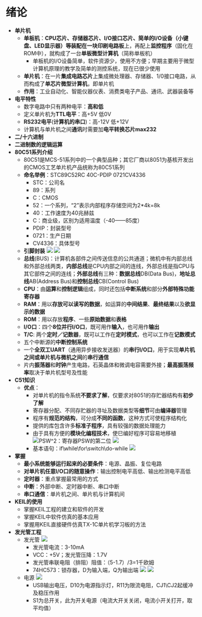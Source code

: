 # 绪论
* **单片机**
  * **单板机**：**CPU芯片、存储器芯片、I/O接口芯片、简单的I/O设备（小键盘、LED显示器）**等装配在一块**印刷电路板**上，再配上**监控程序**（固化在ROM中），就构成了一台**单板微型计算机**（简称单板机）
    * 单板机的I/O设备简单，软件资源少，使用不方便；早期主要用于微型计算机原理的教学及简单的测控系统，现在已很少使用
  * **单片机**：在一片**集成电路芯片**上集成微处理器、存储器、1/0接口电路，从而构成了**单芯片微型计算机**，即单片机
  * **作用**：工业自动化、智能仪器仪表、消费类电子产品、通讯、武器装备等
* **电平特性**
  * 数字电路中只有两种电平：**高和低**
  * 定义单片机为**TTL电平**：高+5V 低0V
  * **RS232电平**(**计算机的串口**)：高-12V 低+12V
  * 计算机与单片机之间**通讯**时需要加**电平转换芯片max232**
* **二/十六进制**
* **二进制数的逻辑运算**
* **80C51系列介绍**
  * 80C51是MCS-51系列中的一个典型品种；其它厂商以8051为基核开发出的CMOS工艺单片机产品统称为80C51系列
  * **命名举例**：STC89C52RC 40C-PDIP 0721CV4336
    * STC：公司名
    * 89：系列
    * C：CMOS
    * 52：一个系列，“2”表示内部程序存储空间为2*4k=8k
    * 40：工作速度为40兆赫兹
    * C：商业级，区别为适用温度（-40——85度）
    * PDIP：封装型号
    * 0721：生产日期
    * CV4336：具体型号
  * **引脚封装**
![](../images/80C51.png)
![](../images/80C51结构.png)
  * **总线**(BUS)：计算机各部件之间传送信息的公共通道；微机中有内部总线和外部总线两类，**内部总线**是CPU内部之间的连线，外部总线是指CPU与其它部件之间的连线；**外部总线**有三种：**数据总线**DB(Data Bus)，**地址总线**AB(Address Bus)和**控制总线**CB(Control Bus)
  * **CPU**：由**运算**和**控制逻辑**组成，同时还包括**中断系统**和部分**外部特殊功能寄存器**
  * **RAM**：用以**存放可以读写的数据**，如运算的**中间结果**、**最终结果**以及**欲显示的数据**
  * **ROM**：用以存放**程序**、一些**原始数据**和**表格**
  * **I/O口**：四个**8位并行I/O口**，既可用作**输入**，也可用作**输出**
  * **T/C**: 两个**定时／记数器**，既可以工作在**定时模式**，也可以工作在**记数模式**
  * 五个中断源的**中断控制系统**
  * 一个**全双工UART**（通用异步接收发送器）的**串行I/O口**，用于实现**单片机之间或单片机与微机之间**的**串行通信**
  * 片内**振荡器**和**时钟**产生电路，石英晶体和微调电容需要外接；**最高振荡频率**取决于单片机型号及性能
* **C51知识**
  * **优点**：
    * 对单片机的指令系统**不要求了解**，仅要求对8051的存贮器结构有**初步了解**
    * 寄存器分配、不同存贮器的寻址及数据类型等**细节**可由**编译器**管理
    * 程序有**规范的结构**，可分成**不同的函数**，这种方式可使程序结构化
    * 提供的库包含许多**标准子程序**，具有较强的数据处理能力
    * 由于具有方便的**模块化编程技术**，使巳编好程序可容易地移植                      
![](../images/C-51.png)PSW^2：寄存器PSW的第二位
![](../images/C51.png)
    * 基本语句：if\while\for\switch\do-while
![](../images/中断.png)
* **掌握**
  * **最小系统能够运行起来的必要条件**：电源、晶振、复位电路
  * **对单片机任意I/O口的随意操作**：输出控制电平高低、输出检测电平高低
  * **定时器**：重点掌握最常用的方式
  * **中断**：外部中断、定时器中断、串口中断
  * **串口通信**：单片机之间、单片机与计算机间
* **KEIL的使用**
  * 掌握KEIL工程的建立和软件的开发
  * 掌握KEIL中软件仿真的基本应用
  * 掌握用KEIL直接硬件仿真TX-1C单片机学习板的方法
* **发光管工程**
  * 发光管
![](../images/发光管.png)
    * 发光管电流：3-10mA
    * VCC：+5V；发光管压降：1.7V
    * 发光管串联电阻（排阻）阻值：（5-1.7）/3=1千欧姆
    * 74HC573：锁存器，D为输入端，Q为输出端
![](../images/74HC573.png)
![](../images/OE.jpeg) 
  * 电源
![](../images/电源.png)
    * USB输出电压，D10为电源指示灯，R11为限流电阻，CJ1\CJ2起缓冲及稳压作用
    * S1为总开关，此为开关电源（电流大开关关闭，电流小开关打开，取平均值）